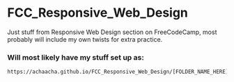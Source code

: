 # FCC_Responsive_Web_Design

Just stuff from Responsive Web Design section on FreeCodeCamp, most probably will include my own twists for extra practice. 


### Will most likely have my stuff set up as:

```
https://achaacha.github.io/FCC_Responsive_Web_Design/[FOLDER_NAME_HERE]/index.html
```
